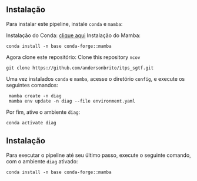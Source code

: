## Instalação

Para instalar este pipeline, instale `conda` e `mamba`:

Instalação do Conda: [clique aqui](https://docs.conda.io/projects/conda/en/latest/user-guide/install/index.html)
Instalação do Mamba:
```
conda install -n base conda-forge::mamba
```

Agora clone este repositório:
Clone this repository `ncov`
```
git clone https://github.com/andersonbrito/itps_sgtf.git
```

Uma vez instalados `conda` e `mamba`, acesse o diretório `config`, e execute os seguintes comandos:

```
 mamba create -n diag
 mamba env update -n diag --file environment.yaml
 ```

Por fim, ative o ambiente `diag`:
```
conda activate diag
```

## Instalação

Para executar o pipeline até seu último passo, execute o seguinte comando, com o ambiente `diag` ativado:
```
conda install -n base conda-forge::mamba
```
